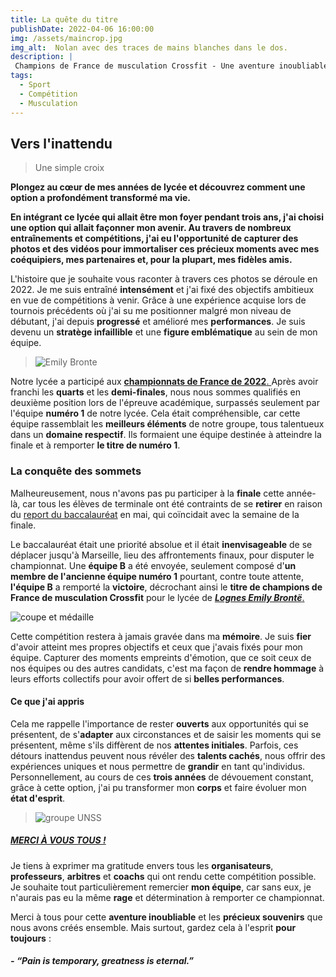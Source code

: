 ```yaml
---
title: La quête du titre
publishDate: 2022-04-06 16:00:00
img: /assets/maincrop.jpg
img_alt:  Nolan avec des traces de mains blanches dans le dos.
description: | 
 Champions de France de musculation Crossfit - Une aventure inoubliable au lycée
tags:
  - Sport
  - Compétition
  - Musculation
---
```


## Vers l'inattendu

> Une simple croix

**Plongez au cœur de mes années de lycée et découvrez comment une option a profondément transformé ma vie.**

**En intégrant ce lycée qui allait être mon foyer pendant trois ans, j'ai choisi une option qui allait façonner mon avenir. Au travers de nombreux entraînements et compétitions, j'ai eu l'opportunité de capturer des photos et des vidéos pour immortaliser ces précieux moments avec mes coéquipiers, mes partenaires et, pour la plupart, mes fidèles amis.**

L'histoire que je souhaite vous raconter à travers ces photos se déroule en 2022. Je me suis entraîné **intensément** et j'ai fixé des objectifs ambitieux en vue de compétitions à venir. Grâce à une expérience acquise lors de tournois précédents où j'ai su me positionner malgré mon niveau de débutant, j'ai depuis **progressé** et amélioré mes **performances**. Je suis devenu un **stratège infaillible** et une **figure emblématique** au sein de mon équipe.

>![Emily Bronte](/assets/lycée.jpg)



Notre lycée a participé aux <a href="https://www.ac-aix-marseille.fr/championnat-de-france-unss-2022-de-circuit-training-123710#:~:text=Le%20service%20d%C3%A9partemental%20UNSS%20des,10%20au%2013%20mai%202022." target="_blank">**championnats de France de 2022**.
</a> Après avoir franchi les **quarts** et les **demi-finales**, nous nous sommes qualifiés en deuxième position lors de l'épreuve académique, surpassés seulement par l'équipe **numéro 1** de notre lycée. Cela était compréhensible, car cette équipe rassemblait les **meilleurs éléments** de notre groupe, tous talentueux dans un **domaine respectif**. Ils formaient une équipe destinée à atteindre la finale et à remporter **le titre de numéro 1**.

###  La conquête des sommets

Malheureusement, nous n'avons pas pu participer à la **finale** cette année-là, car tous les élèves de terminale ont été contraints de se **retirer** en raison du <a href="https://www.education.gouv.fr/bo/22/Hebdo12/MENE2201210N.htm#:~:text=Les%20%C3%A9preuves%20%C3%A9crites%20d'enseignements,en%20annexes%20I%20et%20II." target="_blank">report du baccalauréat</a> en mai, qui coïncidait avec la semaine de la finale. 

Le baccalauréat était une priorité absolue et il était **inenvisageable** de se déplacer jusqu'à Marseille, lieu des affrontements finaux, pour disputer le championnat. Une **équipe B** a été envoyée, seulement composé d'**un membre de l'ancienne équipe numéro 1** pourtant, contre toute attente, **l'équipe B** a remporté la **victoire**, décrochant ainsi le **titre de champions de France de musculation Crossfit** pour le lycée de <a href="https://www.lyceebrontelognes.websco.fr/" target="_blank">***Lognes Emily Brontë***. </a>

![coupe et médaille](/assets/coupe.jpg)

Cette compétition restera à jamais gravée dans ma **mémoire**. Je suis **fier** d'avoir atteint mes propres objectifs et ceux que j'avais fixés pour mon équipe. Capturer des moments empreints d'émotion, que ce soit ceux de nos équipes ou des autres candidats, c'est ma façon de **rendre hommage** à leurs efforts collectifs pour avoir offert de si **belles performances**.

#### Ce que j'ai appris

Cela me rappelle l'importance de rester **ouverts** aux opportunités qui se présentent, de s'**adapter** aux circonstances et de saisir les moments qui se présentent, même s'ils diffèrent de nos **attentes initiales**. Parfois, ces détours inattendus peuvent nous révéler des **talents cachés**, nous offrir des expériences uniques et nous permettre de **grandir** en tant qu'individus. Personnellement, au cours de ces **trois années** de dévouement constant, grâce à cette option, j'ai pu transformer mon **corps** et faire évoluer mon **état d'esprit**.

>![groupe UNSS](/assets/groupeunss.jpg)

##### <a href="https://mail.google.com/mail/u/1?ui=2&ik=674825a4cd&attid=0.1&permmsgid=msg-a:r6092018939340469989&th=188fd2cefac9d11d&view=fimg&fur=ip&sz=s0-l75-ft&attbid=ANGjdJ-MKdylgW3UD4d2LEUHPLSqdOsrFjG6cK_0f3uEL2utmEummcZRuggx9y0N-MX4jYtxjBxX9VbYcPooNSKllDNFUJYBTdFvjMeTil11l17Y1LiZ84zU_wS_bes&disp=emb&realattid=188fd2ab6bc5ace332f3" target="_blank"> MERCI À VOUS TOUS ! </a>

Je tiens à exprimer ma gratitude envers tous les **organisateurs**, **professeurs**, **arbitres** et **coachs** qui ont rendu cette compétition possible. Je souhaite tout particulièrement remercier **mon équipe**, car sans eux, je n'aurais pas eu la même **rage** et détermination à remporter ce championnat.

Merci à tous pour cette **aventure inoubliable** et les **précieux souvenirs** que nous avons créés ensemble. Mais surtout, gardez cela à l'esprit **pour toujours** : 

##### - *“Pain is temporary, greatness is eternal.”*


